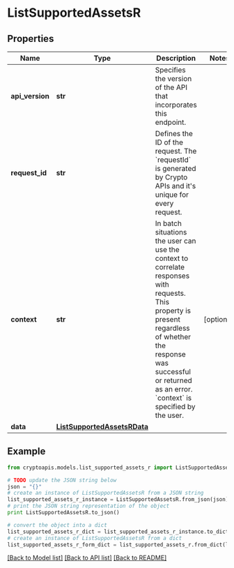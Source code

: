 # ListSupportedAssetsR


## Properties
Name | Type | Description | Notes
------------ | ------------- | ------------- | -------------
**api_version** | **str** | Specifies the version of the API that incorporates this endpoint. | 
**request_id** | **str** | Defines the ID of the request. The &#x60;requestId&#x60; is generated by Crypto APIs and it&#39;s unique for every request. | 
**context** | **str** | In batch situations the user can use the context to correlate responses with requests. This property is present regardless of whether the response was successful or returned as an error. &#x60;context&#x60; is specified by the user. | [optional] 
**data** | [**ListSupportedAssetsRData**](ListSupportedAssetsRData.md) |  | 

## Example

```python
from cryptoapis.models.list_supported_assets_r import ListSupportedAssetsR

# TODO update the JSON string below
json = "{}"
# create an instance of ListSupportedAssetsR from a JSON string
list_supported_assets_r_instance = ListSupportedAssetsR.from_json(json)
# print the JSON string representation of the object
print ListSupportedAssetsR.to_json()

# convert the object into a dict
list_supported_assets_r_dict = list_supported_assets_r_instance.to_dict()
# create an instance of ListSupportedAssetsR from a dict
list_supported_assets_r_form_dict = list_supported_assets_r.from_dict(list_supported_assets_r_dict)
```
[[Back to Model list]](../README.md#documentation-for-models) [[Back to API list]](../README.md#documentation-for-api-endpoints) [[Back to README]](../README.md)


